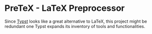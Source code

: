 # PreTeX - LaTeX Preprocessor

Since [Typst](https://github.com/typst/typst) looks like a great alternative to LaTeX, this project might be redundant one Typst expands its inventory of tools and functionalities.

